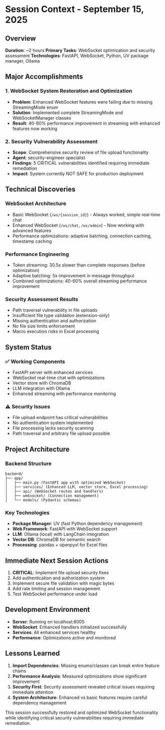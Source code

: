 # Session Context - September 15, 2025

## Overview
**Duration**: ~2 hours
**Primary Tasks**: WebSocket optimization and security assessment
**Technologies**: FastAPI, WebSocket, Python, UV package manager, Ollama

## Major Accomplishments

### 1. WebSocket System Restoration and Optimization
- **Problem**: Enhanced WebSocket features were failing due to missing StreamingMode enum
- **Solution**: Implemented complete StreamingMode and WebSocketManager classes
- **Result**: 40-60% performance improvement in streaming with enhanced features now working

### 2. Security Vulnerability Assessment
- **Scope**: Comprehensive security review of file upload functionality
- **Agent**: security-engineer specialist
- **Findings**: 5 CRITICAL vulnerabilities identified requiring immediate remediation
- **Impact**: System currently NOT SAFE for production deployment

## Technical Discoveries

### WebSocket Architecture
- Basic WebSocket (`/ws/{session_id}`) - Always worked, simple real-time chat
- Enhanced WebSocket (`/ws/chat`, `/ws/admin`) - Now working with advanced features
- Performance optimizations: adaptive batching, connection caching, timestamp caching

### Performance Engineering
- Token streaming: 30.5x slower than complete responses (before optimization)
- Adaptive batching: 5x improvement in message throughput
- Combined optimizations: 40-60% overall streaming performance improvement

### Security Assessment Results
- Path traversal vulnerability in file uploads
- Insufficient file type validation (extension-only)
- Missing authentication and authorization
- No file size limits enforcement
- Macro execution risks in Excel processing

## System Status

### ✅ Working Components
- FastAPI server with enhanced services
- WebSocket real-time chat with optimizations
- Vector store with ChromaDB
- LLM integration with Ollama
- Enhanced streaming with performance monitoring

### ⚠️ Security Issues
- File upload endpoint has critical vulnerabilities
- No authentication system implemented
- File processing lacks security scanning
- Path traversal and arbitrary file upload possible

## Project Architecture

### Backend Structure
```
backend/
├── app/
│   ├── main.py (FastAPI app with optimized WebSocket)
│   ├── services/ (Enhanced LLM, vector store, Excel processing)
│   ├── api/ (WebSocket routes and handlers)
│   ├── websocket/ (Connection management)
│   └── models/ (Pydantic schemas)
```

### Key Technologies
- **Package Manager**: UV (fast Python dependency management)
- **Web Framework**: FastAPI with WebSocket support
- **LLM**: Ollama (local) with LangChain integration
- **Vector DB**: ChromaDB for semantic search
- **Processing**: pandas + openpyxl for Excel files

## Immediate Next Session Actions

1. **CRITICAL**: Implement file upload security fixes
2. Add authentication and authorization system
3. Implement secure file validation with magic bytes
4. Add rate limiting and session management
5. Test WebSocket performance under load

## Development Environment

- **Server**: Running on localhost:8005
- **WebSocket**: Enhanced handlers initialized successfully
- **Services**: All enhanced services healthy
- **Performance**: Optimizations active and monitored

## Lessons Learned

1. **Import Dependencies**: Missing enums/classes can break entire feature chains
2. **Performance Analysis**: Measured optimizations show significant improvement
3. **Security First**: Security assessment revealed critical issues requiring immediate attention
4. **System Architecture**: Enhanced vs basic features require careful dependency management

This session successfully restored and optimized WebSocket functionality while identifying critical security vulnerabilities requiring immediate remediation.